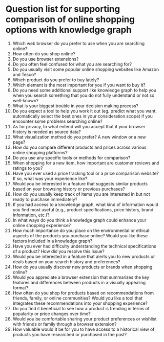 # Question list for supporting comparison of online shopping options with knowledge graph
1.	Which web browser do you prefer to use when you are searching online?
2.	How often do you shop online?
3.	Do you use browser extensions?
4.	Do you often feel confused for what you are searching for?
5.	Do you usually visit some popular online shopping websites like Amazon and Tesco?
6.	Which product do you prefer to buy lately?
7.  Which element is the most important for you if you want to buy it?
8.  Do you need some additional support like knowledge graph to help you when you search something that you do not fully understand or not so well-known?
9.  What is your biggest trouble in your decision making process?
10.  Do you expect a tool to help you work it out (eg. predict what you want, automatically select the best ones in your consideration scope) if you encounter some problems searching online?
11.  As for privacy, to what entend will you accept that if your browser history is needed as source data?
12.  What visualization method do you prefer? A new window or a new page?
13.  How do you compare different products and prices across various online shopping platforms? 
14.  Do you use any specific tools or methods for comparison?
15.  When shopping for a new item, how important are customer reviews and ratings to you?
16.  Have you ever used a price tracking tool or a price comparison website? If so, what was your experience like?
17.  Would you be interested in a feature that suggests similar products based on your browsing history or previous purchases?
18.  How do you usually keep track of items you are interested in but not ready to purchase immediately?
19.  If you had access to a knowledge graph, what kind of information would you find most useful (e.g., product specifications, price history, brand information, etc.)?
20.  In what ways do you think a knowledge graph could enhance your online shopping experience?
21.  How much importance do you place on the environmental or ethical aspects of the products you purchase online? Would you like these factors included in a knowledge graph?
22.  Have you ever had difficulty understanding the technical specifications of a product? How did you resolve this issue?
23.  Would you be interested in a feature that alerts you to new products or deals based on your search history and preferences?
24.  How do you usually discover new products or brands when shopping online?
25.  Would you appreciate a browser extension that summarizes the key features and differences between products in a visually appealing format?
26.  How often do you shop for products based on recommendations from friends, family, or online communities? Would you like a tool that integrates these recommendations into your shopping experience?
27.  Do you find it beneficial to see how a product is trending in terms of popularity or price changes over time?
28.  Would you be comfortable sharing your product preferences or wishlist with friends or family through a browser extension?
29.  How valuable would it be for you to have access to a historical view of products you have researched or purchased in the past?